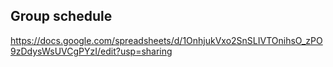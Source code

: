 Group schedule
-----
https://docs.google.com/spreadsheets/d/1OnhjukVxo2SnSLIVTOnihsO_zPO9zDdysWsUVCgPYzI/edit?usp=sharing
